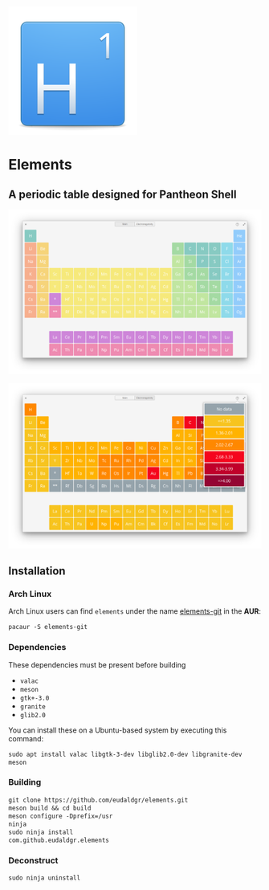 ![Logo](data/icons/128/com.github.eudaldgr.elements.svg)

# Elements
## A periodic table designed for Pantheon Shell

![Screenshot](data/screenshots/Screenshot1.png)

![Screenshot](data/screenshots/Screenshot2.png)

## Installation

### Arch Linux

Arch Linux users can find `elements` under the name [elements-git](https://aur.archlinux.org/packages/elements-git/) in the **AUR**:

```
pacaur -S elements-git
```

### Dependencies

These dependencies must be present before building
 - `valac`
 - `meson`
 - `gtk+-3.0`
 - `granite`
 - `glib2.0`

You can install these on a Ubuntu-based system by executing this command:

```
sudo apt install valac libgtk-3-dev libglib2.0-dev libgranite-dev meson
```

### Building

```
git clone https://github.com/eudaldgr/elements.git
meson build && cd build
meson configure -Dprefix=/usr
ninja
sudo ninja install
com.github.eudaldgr.elements
```

### Deconstruct

```
sudo ninja uninstall
```
